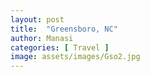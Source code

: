 ```yaml
---
layout: post
title:  "Greensboro, NC"
author: Manasi
categories: [ Travel ]
image: assets/images/Gso2.jpg
---
```

